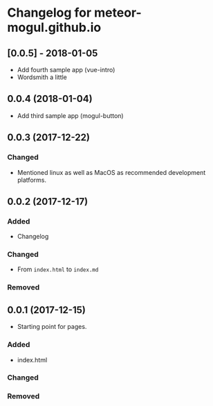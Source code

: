 # Changelog for meteor-mogul.github.io

## [0.0.5] - 2018-01-05

- Add fourth sample app (vue-intro)
- Wordsmith a little

## 0.0.4 (2018-01-04)

- Add third sample app (mogul-button)

## 0.0.3 (2017-12-22)

### Changed
- Mentioned linux as well as MacOS as recommended development platforms.

## 0.0.2 (2017-12-17)

### Added
- Changelog

### Changed
- From `index.html` to `index.md`

### Removed

## 0.0.1 (2017-12-15)
- Starting point for pages.

### Added
- index.html

### Changed
### Removed
